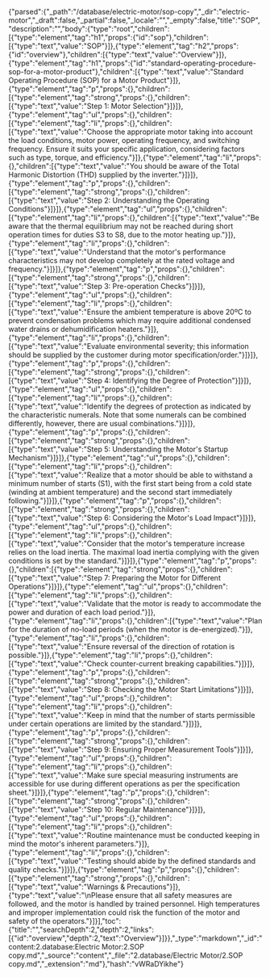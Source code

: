 {"parsed":{"_path":"/database/electric-motor/sop-copy","_dir":"electric-motor","_draft":false,"_partial":false,"_locale":"","_empty":false,"title":"SOP","description":"","body":{"type":"root","children":[{"type":"element","tag":"h1","props":{"id":"sop"},"children":[{"type":"text","value":"SOP"}]},{"type":"element","tag":"h2","props":{"id":"overview"},"children":[{"type":"text","value":"Overview"}]},{"type":"element","tag":"h1","props":{"id":"standard-operating-procedure-sop-for-a-motor-product"},"children":[{"type":"text","value":"Standard Operating Procedure (SOP) for a Motor Product"}]},{"type":"element","tag":"p","props":{},"children":[{"type":"element","tag":"strong","props":{},"children":[{"type":"text","value":"Step 1: Motor Selection"}]}]},{"type":"element","tag":"ul","props":{},"children":[{"type":"element","tag":"li","props":{},"children":[{"type":"text","value":"Choose the appropriate motor taking into account the load conditions, motor power, operating frequency, and switching frequency. Ensure it suits your specific application, considering factors such as type, torque, and efficiency."}]},{"type":"element","tag":"li","props":{},"children":[{"type":"text","value":"You should be aware of the Total Harmonic Distortion (THD) supplied by the inverter."}]}]},{"type":"element","tag":"p","props":{},"children":[{"type":"element","tag":"strong","props":{},"children":[{"type":"text","value":"Step 2: Understanding the Operating Conditions"}]}]},{"type":"element","tag":"ul","props":{},"children":[{"type":"element","tag":"li","props":{},"children":[{"type":"text","value":"Be aware that the thermal equilibrium may not be reached during short operation times for duties S3 to S8, due to the motor heating up."}]},{"type":"element","tag":"li","props":{},"children":[{"type":"text","value":"Understand that the motor's performance characteristics may not develop completely at the rated voltage and frequency."}]}]},{"type":"element","tag":"p","props":{},"children":[{"type":"element","tag":"strong","props":{},"children":[{"type":"text","value":"Step 3: Pre-operation Checks"}]}]},{"type":"element","tag":"ul","props":{},"children":[{"type":"element","tag":"li","props":{},"children":[{"type":"text","value":"Ensure the ambient temperature is above 20ºC to prevent condensation problems which may require additional condensed water drains or dehumidification heaters."}]},{"type":"element","tag":"li","props":{},"children":[{"type":"text","value":"Evaluate environmental severity; this information should be supplied by the customer during motor specification/order."}]}]},{"type":"element","tag":"p","props":{},"children":[{"type":"element","tag":"strong","props":{},"children":[{"type":"text","value":"Step 4: Identifying the Degree of Protection"}]}]},{"type":"element","tag":"ul","props":{},"children":[{"type":"element","tag":"li","props":{},"children":[{"type":"text","value":"Identify the degrees of protection as indicated by the characteristic numerals. Note that some numerals can be combined differently, however, there are usual combinations."}]}]},{"type":"element","tag":"p","props":{},"children":[{"type":"element","tag":"strong","props":{},"children":[{"type":"text","value":"Step 5: Understanding the Motor's Startup Mechanism"}]}]},{"type":"element","tag":"ul","props":{},"children":[{"type":"element","tag":"li","props":{},"children":[{"type":"text","value":"Realize that a motor should be able to withstand a minimum number of starts (S1), with the first start being from a cold state (winding at ambient temperature) and the second start immediately following."}]}]},{"type":"element","tag":"p","props":{},"children":[{"type":"element","tag":"strong","props":{},"children":[{"type":"text","value":"Step 6: Considering the Motor's Load Impact"}]}]},{"type":"element","tag":"ul","props":{},"children":[{"type":"element","tag":"li","props":{},"children":[{"type":"text","value":"Consider that the motor's temperature increase relies on the load inertia. The maximal load inertia complying with the given conditions is set by the standard."}]}]},{"type":"element","tag":"p","props":{},"children":[{"type":"element","tag":"strong","props":{},"children":[{"type":"text","value":"Step 7: Preparing the Motor for Different Operations"}]}]},{"type":"element","tag":"ul","props":{},"children":[{"type":"element","tag":"li","props":{},"children":[{"type":"text","value":"Validate that the motor is ready to accommodate the power and duration of each load period."}]},{"type":"element","tag":"li","props":{},"children":[{"type":"text","value":"Plan for the duration of no-load periods (when the motor is de-energized)."}]},{"type":"element","tag":"li","props":{},"children":[{"type":"text","value":"Ensure reversal of the direction of rotation is possible."}]},{"type":"element","tag":"li","props":{},"children":[{"type":"text","value":"Check counter-current breaking capabilities."}]}]},{"type":"element","tag":"p","props":{},"children":[{"type":"element","tag":"strong","props":{},"children":[{"type":"text","value":"Step 8: Checking the Motor Start Limitations"}]}]},{"type":"element","tag":"ul","props":{},"children":[{"type":"element","tag":"li","props":{},"children":[{"type":"text","value":"Keep in mind that the number of starts permissible under certain operations are limited by the standard."}]}]},{"type":"element","tag":"p","props":{},"children":[{"type":"element","tag":"strong","props":{},"children":[{"type":"text","value":"Step 9: Ensuring Proper Measurement Tools"}]}]},{"type":"element","tag":"ul","props":{},"children":[{"type":"element","tag":"li","props":{},"children":[{"type":"text","value":"Make sure special measuring instruments are accessible for use during different operations as per the specification sheet."}]}]},{"type":"element","tag":"p","props":{},"children":[{"type":"element","tag":"strong","props":{},"children":[{"type":"text","value":"Step 10: Regular Maintenance"}]}]},{"type":"element","tag":"ul","props":{},"children":[{"type":"element","tag":"li","props":{},"children":[{"type":"text","value":"Routine maintenance must be conducted keeping in mind the motor's inherent parameters."}]},{"type":"element","tag":"li","props":{},"children":[{"type":"text","value":"Testing should abide by the defined standards and quality checks."}]}]},{"type":"element","tag":"p","props":{},"children":[{"type":"element","tag":"strong","props":{},"children":[{"type":"text","value":"Warnings & Precautions"}]},{"type":"text","value":"\nPlease ensure that all safety measures are followed, and the motor is handled by trained personnel. High temperatures and improper implementation could risk the function of the motor and safety of the operators."}]}],"toc":{"title":"","searchDepth":2,"depth":2,"links":[{"id":"overview","depth":2,"text":"Overview"}]}},"_type":"markdown","_id":"content:2.database:Electric Motor:2.SOP copy.md","_source":"content","_file":"2.database/Electric Motor/2.SOP copy.md","_extension":"md"},"hash":"vWRaDYikhe"}
